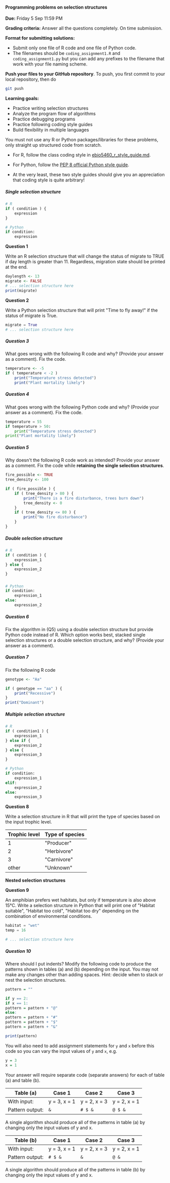 #### Programming problems on selection structures

**Due:** Friday 5 Sep 11:59 PM

**Grading criteria:** Answer all the questions completely. On time submission.

**Format for submitting solutions:**

* Submit only one file of R code and one file of Python code.
* The filenames should be `coding_assignment1.R` and `coding_assignment1.py` but you can add any prefixes to the filename that work with your file naming scheme. 



**Push your files to your GitHub repository**. To push, you first commit to your local repository, then do

```bash
git push
```



**Learning goals:**

* Practice writing selection structures
* Analyze the program flow of algorithms
* Practice debugging programs
* Practice following coding style guides
* Build flexibility in multiple languages



You must not use any R or Python packages/libraries for these problems, only straight up structured code from scratch.

* For R, follow the class coding style in [ebio5460_r_style_guide.md](skills_tutorials/ebio5460_r_style_guide.md).

* For Python, follow the [PEP 8 official Python style guide](https://peps.python.org/pep-0008/).

* At the very least, these two style guides should give you an appreciation that coding style is quite arbitrary!



##### Single selection structure

```R
# R
if ( condition ) {
    expression
}
```

```python
# Python
if condition:
    expression
```



**Question 1**

Write an R selection structure that will change the status of migrate to TRUE if day length is greater than 11. Regardless, migration state should be printed at the end.

```R
daylength <- 13
migrate <- FALSE
# ... selection structure here
print(migrate)
```



**Question 2**

Write a Python selection structure that will print "Time to fly away!" if the status of migrate is True.

```python
migrate = True
# ... selection structure here
```



##### Question 3

What goes wrong with the following R code and why? (Provide your answer as a comment). Fix the code.

```R
temperature <- -5
if ( temperature < -2 )
    print("Temperature stress detected")
    print("Plant mortality likely")
```



##### Question 4

What goes wrong with the following Python code and why? (Provide your answer as a comment). Fix the code.

```python
temperature = 55
if temperature > 50:
    print("Temperature stress detected")
print("Plant mortality likely")
```



##### Question 5

Why doesn't the following R code work as intended?  Provide your answer as a comment. Fix the code while **retaining the single selection structures**.

```R
fire_possible <- TRUE
tree_density <- 100

if ( fire_possible ) {
    if ( tree_density > 80 ) {
        print("There is a fire disturbance, trees burn down")
        tree_density <- 0
    }
    if ( tree_density <= 80 ) {
        print("No fire disturbance")
    }
}
```



##### Double selection structure

```R
# R
if ( condition ) {
    expression_1
} else {
    expression_2
}
```

##### 

```python
# Python
if condition:
    expression_1
else:
    expression_2
```



##### Question 6

Fix the algorithm in (Q5) using a double selection structure but provide Python code instead of R. Which option works best, stacked single selection structures or a double selection structure, and why? (Provide your answer as a comment).



##### Question 7

Fix the following R code

```R
genotype <- "Aa"

if ( genotype == "aa" ) {
    print("Recessive")
}
print("Dominant")
```



##### Multiple selection structure

```R
# R
if ( condition1 ) {
    expression_1
} else if {
    expression_2
} else {
    expression_3
}
```

```python
# Python
if condition:
    expression_1
elif:
    expression_2
else:
    expression_3
```



**Question 8**

Write a selection structure in R that will print the type of species based on the input trophic level.

| Trophic level | Type of species |
| ------------- | --------------- |
| 1             | "Producer"      |
| 2             | "Herbivore"     |
| 3             | "Carnivore"     |
| other         | "Unknown"       |



**Nested selection structures**



**Question 9**

An amphibian prefers wet habitats, but only if temperature is also above 15°C. Write a selection structure in Python that will print one of "Habitat suitable", "Habitat too cold", "Habitat too dry" depending on the combination of environmental conditions.

```python
habitat = "wet"
temp = 16

# ... selection structure here
```



##### Question 10

Where should I put indents? Modify the following code to produce the patterns shown in tables (a) and (b) depending on the input. You may not make any changes other than adding spaces. Hint: decide when to stack or nest the selection structures.

```R
pattern = ""

if y == 2:
if x == 1:
pattern = pattern + "@"
else:
pattern = pattern + "#"
pattern = pattern + "$"
pattern = pattern + "&"

print(pattern)
```

You will also need to add assignment statements for `y` and `x` before this code so you can vary the input values of `y` and `x`, e.g.

```R
y = 3
x = 1
```

Your answer will require separate code (separate answers) for each of table (a) and table (b).

| Table (a)       | Case 1       | Case 2       | Case 3       |
| --------------- | ------------ | ------------ | ------------ |
| With input:     | y = 3, x = 1 | y = 2, x = 3 | y = 2, x = 1 |
| Pattern output: | `&`          | `# $ &`      | `@ $ &`      |

A single algorithm should produce all of the patterns in table (a) by changing only the input values of y and x. 

| Table (b)       | Case 1       | Case 2       | Case 3       |
| --------------- | ------------ | ------------ | ------------ |
| With input:     | y = 3, x = 1 | y = 2, x = 3 | y = 2, x = 1 |
| Pattern output: | `# $ &`      | `&`          | `@ &`        |

A single algorithm should produce all of the patterns in table (b) by changing only the input values of y and x.

